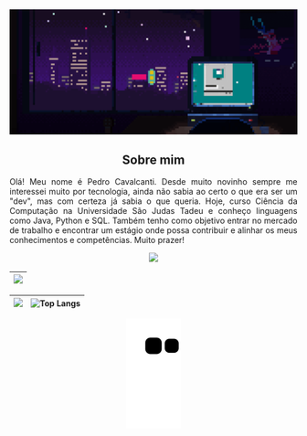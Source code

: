 <img src="animation.gif">

<h2 align="center">Sobre mim</h2>
<p align="justify">
Olá! Meu nome é Pedro Cavalcanti. Desde muito novinho sempre me interessei muito por tecnologia, ainda não sabia ao certo o que era ser um "dev", mas com certeza já sabia o que queria. Hoje, curso Ciência da Computação na Universidade São Judas Tadeu e conheço linguagens como Java, Python e SQL. Também tenho como objetivo entrar no mercado de trabalho e encontrar um estágio onde possa contribuir e alinhar os meus conhecimentos e competências. Muito prazer!
</p>

<div align="center">
<p>
  <img width="160" src="https://skillicons.dev/icons?i=java,mysql,python,git">
</p>
  
|![](http://github-profile-summary-cards.vercel.app/api/cards/profile-details?username=pedroxcav&theme=tokyonight&hide_border=true)|
|:-:|

|![](http://github-profile-summary-cards.vercel.app/api/cards/stats?username=pedroxcav&theme=tokyonight&hide_border=true) | ![Top Langs](https://github-readme-stats.vercel.app/api/top-langs/?username=pedroxcav&layout=donut&theme=tokyonight&hide_border=true)|
|:-:|:-:|

![Snake animation](https://github.com/pedroxcav/pedroxcav/blob/output/github-contribution-grid-snake.svg)
</div>
